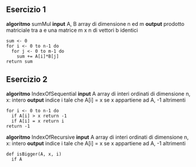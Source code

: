 ## Esercizio 1
**algoritmo** sumMul
**input** A, B array di dimensione n ed m
**output** prodotto matriciale tra a e una matrice m x n di vettori b identici
```
sum <- 0
for i <- 0 to n-1 do
  for j <- 0 to m-1 do
    sum += A[i]*B[j]
return sum
```
## Esercizio 2
**algoritmo** IndexOfSequential
**input** A array di interi ordinati di dimensione n, x: intero
**output** indice i tale che A[i] = x se x appartiene ad A, -1 altrimenti
```
for i <- 0 to n-1 do
  if A[i] > x return -1
  if A[i] = x return i
return -1
```

**algoritmo** IndexOfRecursive
**input** A array di interi ordinati di dimensione n, x: intero
**output** indice i tale che A[i] = x se x appartiene ad A, -1 altrimenti
```
def isBigger(A, x, i)
  if A
  
```
